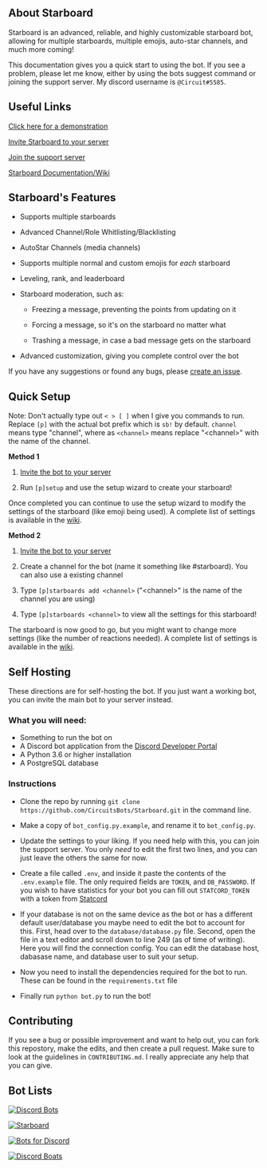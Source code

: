 
## About Starboard

Starboard is an advanced, reliable, and highly customizable starboard bot, allowing for multiple starboards, multiple emojis, auto-star channels, and much more coming!

  

This documentation gives you a quick start to using the bot. If you see a problem, please let me know, either by using the bots suggest command or joining the support server. My discord username is `@Circuit#5585`.

  

## Useful Links

[Click here for a demonstration](https://drive.google.com/file/d/1fMx3cTMYGtpgWtW-ZrovJL3nOFBBQrzu/view?usp=sharing)

  

[Invite Starboard to your server](https://dsc.gg/starboard)

  

[Join the support server](https://discord.gg/3gK8mSA)

  

[Starboard Documentation/Wiki](https://github.com/CircuitsBots/Starboard/wiki)

  

## Starboard's Features

- Supports multiple starboards

- Advanced Channel/Role Whitlisting/Blacklisting

- AutoStar Channels (media channels)

- Supports multiple normal and custom emojis for *each* starboard

- Leveling, rank, and leaderboard

- Starboard moderation, such as:

  - Freezing a message, preventing the points from updating on it

  - Forcing a message, so it's on the starboard no matter what

  - Trashing a message, in case a bad message gets on the starboard

- Advanced customization, giving you complete control over the bot

  

If you have any suggestions or found any bugs, please [create an issue](https://github.com/CircuitsBots/Starboard/issues/new/choose).

## Quick Setup

Note: Don't actually type out `< > [ ]` when I give you commands to run. Replace `[p]` with the actual bot prefix which is `sb!` by default. `channel` means type "channel", where as `<channel>` means replace "\<channel\>" with the name of the channel.

**Method 1**

 1. [Invite the bot to your server](https://discord.com/api/oauth2/authorize?client_id=700796664276844612&permissions=388160&scope=bot)
 
 2. Run `[p]setup` and use the setup wizard to create your starboard!
 
 Once completed you can continue to use the setup wizard to modify the settings of the starboard (like emoji being used). A complete list of settings is available in the [wiki](https://github.com/CircuitsBots/Starboard/wiki/Complete-Command-List#starboard).

**Method 2**

1. [Invite the bot to your server](https://discord.com/api/oauth2/authorize?client_id=700796664276844612&permissions=388160&scope=bot)

2. Create a channel for the bot (name it something like #starboard). You can also use a existing channel

3. Type `[p]starboards add <channel>` ("\<channel\>" is the name of the channel you are using)

4. Type `[p]starboards <channel>` to view all the settings for this starboard!

  

The starboard is now good to go, but you might want to change more settings (like the number of reactions needed). A complete list of settings is available in the [wiki](https://github.com/CircuitsBots/Starboard/wiki/Complete-Command-List#starboard).

  

## Self Hosting

These directions are for self-hosting the bot. If you just want a working bot, you can invite the main bot to your server instead.

### What you will need:
- Something to run the bot on
-   A Discord bot application from the [Discord Developer Portal](https://discord.com/developers/applications)
- A Python 3.6 or higher installation
- A PostgreSQL database
### Instructions

- Clone the repo by running `git clone https://github.com/CircuitsBots/Starboard.git` in the command line.

- Make a copy of `bot_config.py.example`, and rename it to `bot_config.py`.

- Update the settings to your liking. If you need help with this, you can join the support server. You only *need* to edit the first two lines, and you can just leave the others the same for now.

- Create a file called `.env`, and inside it paste the contents of the `.env.example` file. The only required fields are `TOKEN`, and `DB_PASSWORD`. If you wish to have statistics for your bot you can fill out `STATCORD_TOKEN` with a token from [Statcord](https://statcord.com)

- If your database is not on the same device as the bot or has a different default user/database you maybe need to edit the bot to account for this. First, head over to the `database/database.py` file. Second, open the file in a text editor and scroll down to line 249 (as of time of writing). Here you will find the connection config. You can edit the database host, dabasase name, and database user to suit your setup.

- Now you need to install the dependencies required for the bot to run. These can be found in the `requirements.txt` file

- Finally run `python bot.py` to run the bot!

  

## Contributing

If you see a bug or possible improvement and want to help out, you can fork this repostory, make the edits, and then create a pull request. Make sure to look at the guidelines in `CONTRIBUTING.md`. I really appreciate any help that you can give.

  

## Bot Lists

[![Discord Bots](https://top.gg/api/widget/700796664276844612.svg)](https://top.gg/bot/700796664276844612)

[![Starboard](https://bots.ondiscord.xyz/bots/700796664276844612/embed?theme=dark&showGuilds=true)](https://bots.ondiscord.xyz/bots/700796664276844612)

[![Bots for Discord](https://botsfordiscord.com/api/bot/700796664276844612/widget)](https://botsfordiscord.com/bots/700796664276844612)

[![Discord Boats](https://discord.boats/api/widget/700796664276844612)](https://discord.boats/bot/700796664276844612)
